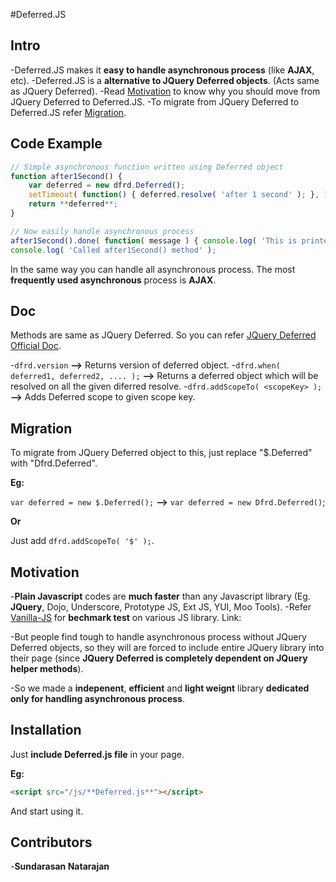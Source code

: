 #Deferred.JS

## Intro

-Deferred.JS makes it **easy to handle asynchronous process** (like **AJAX**, etc).
-Deferred.JS is a **alternative to JQuery Deferred objects**. (Acts same as JQuery Deferred).
-Read [Motivation](#motivation) to know why you should move from JQuery Deferred to Deferred.JS.
-To migrate from JQuery Deferred to Deferred.JS refer [Migration](#migration).

## Code Example

```javascript
// Simple asynchronous function written using Deferred object
function after1Second() {
	var deferred = new dfrd.Deferred();
	setTimeout( function() { deferred.resolve( 'after 1 second' ); }, 1000 );
	return **deferred**;
}

// Now easily handle asynchronous process
after1Second().done( function( message ) { console.log( 'This is printed ' + message ); } );
console.log( 'Called after1Second() method' );
```

In the same way you can handle all asynchronous process. The most **frequently used asynchronous** process is **AJAX**.

## Doc

Methods are same as JQuery Deferred. So you can refer [JQuery Deferred Official Doc](http://api.jquery.com/category/deferred-object/).

-`dfrd.version` **-->** Returns version of deferred object.
-`dfrd.when( deferred1, deferred2, .... );` **-->**  Returns a deferred object which will be resolved on all the given diferred resolve.
-`dfrd.addScopeTo( <scopeKey> );` **-->** Adds Deferred scope to given scope key.

## Migration

To migrate from JQuery Deferred object to this, just replace "$.Deferred" with "Dfrd.Deferred".

**Eg:**

`var deferred = new $.Deferred();` **-->** `var deferred = new Dfrd.Deferred()`;

**Or**

Just add `dfrd.addScopeTo( '$' );`.

## Motivation

-**Plain Javascript** codes are **much faster** than any Javascript library (Eg. **JQuery**, Dojo, Underscore, Prototype JS, Ext JS, YUI, Moo Tools).
-Refer [Vanilla-JS](http://vanilla-js.com/) for **bechmark test** on various JS library. Link: 

-But people find tough to handle asynchronous process without JQuery Deferred objects, so they will are forced to include entire JQuery library into their page (since **JQuery Deferred is completely dependent on JQuery helper methods**).

-So we made a **indepenent**, **efficient** and **light weignt** library **dedicated only for handling asynchronous process**.

## Installation

Just **include Deferred.js file** in your page.

**Eg:**

```html
<script src="/js/**Deferred.js**"></script>
```

And start using it.

## Contributors

-**Sundarasan Natarajan**